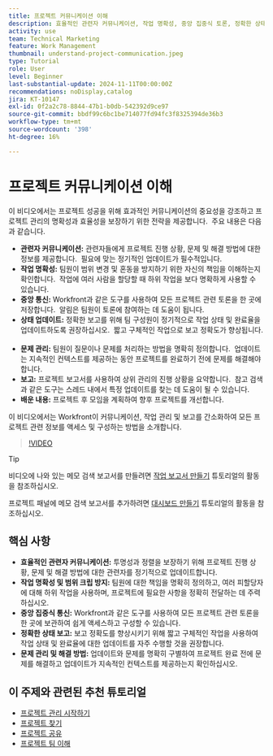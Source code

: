 ```yaml
---
title: 프로젝트 커뮤니케이션 이해
description: 효율적인 관련자 커뮤니케이션, 작업 명확성, 중앙 집중식 토론, 정확한 상태 보고 및 사전 예방적 문제 해결로 프로젝트 성공을 향상시켜 정렬과 효율성을 유지합니다.
activity: use
team: Technical Marketing
feature: Work Management
thumbnail: understand-project-communication.jpeg
type: Tutorial
role: User
level: Beginner
last-substantial-update: 2024-11-11T00:00:00Z
recommendations: noDisplay,catalog
jira: KT-10147
exl-id: 0f2a2c78-8844-47b1-b0db-542392d9ce97
source-git-commit: bbdf99c6bc1be714077fd94fc3f8325394de36b3
workflow-type: tm+mt
source-wordcount: '398'
ht-degree: 16%

---
```


# 프로젝트 커뮤니케이션 이해

이 비디오에서는 프로젝트 성공을 위해 효과적인 커뮤니케이션의 중요성을 강조하고 프로젝트 관리의 명확성과 효율성을 보장하기 위한 전략을 제공합니다. &#x200B; 주요 내용은 다음과 같습니다.
* **관련자 커뮤니케이션:** 관련자들에게 프로젝트 진행 상황, 문제 및 해결 방법에 대한 정보를 제공합니다. &#x200B; 필요에 맞는 정기적인 업데이트가 필수적입니다. &#x200B;
* **작업 명확성:** 팀원이 범위 변경 및 혼동을 방지하기 위한 자신의 책임을 이해하는지 확인합니다. &#x200B; 작업에 여러 사람을 할당할 때 하위 작업을 보다 명확하게 사용할 수 있습니다. &#x200B;
* **중앙 통신:** Workfront과 같은 도구를 사용하여 모든 프로젝트 관련 토론을 한 곳에 저장합니다. &#x200B; 알림은 팀원이 토론에 참여하는 데 도움이 됩니다. &#x200B;
* **상태 업데이트:** 정확한 보고를 위해 팀 구성원이 정기적으로 작업 상태 및 완료율을 업데이트하도록 권장하십시오. &#x200B; 짧고 구체적인 작업으로 보고 정확도가 향상됩니다. &#x200B;
* **문제 관리:** 팀원이 질문이나 문제를 처리하는 방법을 명확히 정의합니다. &#x200B; 업데이트는 지속적인 컨텍스트를 제공하는 동안 프로젝트를 완료하기 전에 문제를 해결해야 합니다. &#x200B;
* **보고:** 프로젝트 보고서를 사용하여 상위 관리의 진행 상황을 요약합니다. &#x200B; 참고 검색과 같은 도구는 스레드 내에서 특정 업데이트를 찾는 데 도움이 될 수 있습니다. &#x200B;
* **배운 내용:** 프로젝트 후 모임을 계획하여 향후 프로젝트를 개선합니다. &#x200B;

이 비디오에서는 Workfront이 커뮤니케이션, 작업 관리 및 보고를 간소화하여 모든 프로젝트 관련 정보를 액세스 및 구성하는 방법을 소개합니다. &#x200B;

>[!VIDEO](https://video.tv.adobe.com/v/3419150/?quality=12&learn=on&enablevpops=1)

>[!TIP]
>
>비디오에 나와 있는 메모 검색 보고서를 만들려면 [작업 보고서 만들기](https://experienceleague.adobe.com/ko/docs/workfront-learn/tutorials-workfront/reporting/basic-reporting/create-a-task-report#activity-1-create-a-note-report-with-prompts) 튜토리얼의 활동을 참조하십시오.
>
>프로젝트 패널에 메모 검색 보고서를 추가하려면 [대시보드 만들기](https://experienceleague.adobe.com/docs/workfront-learn/tutorials-workfront/reporting/basic-reporting/create-dashboards.html?lang=ko#activity-1-create-a-dashboard) 튜토리얼의 활동을 참조하십시오.

## 핵심 사항

* **효율적인 관련자 커뮤니케이션:** 투명성과 정렬을 보장하기 위해 프로젝트 진행 상황, 문제 및 해결 방법에 대한 관련자를 정기적으로 업데이트합니다.
* **작업 명확성 및 범위 크립 방지:** 팀원에 대한 책임을 명확히 정의하고, 여러 피할당자에 대해 하위 작업을 사용하며, 프로젝트에 필요한 사항을 정확히 전달하는 데 주력하십시오.
* **중앙 집중식 통신:** Workfront과 같은 도구를 사용하여 모든 프로젝트 관련 토론을 한 곳에 보관하여 쉽게 액세스하고 구성할 수 있습니다.
* **정확한 상태 보고:** 보고 정확도를 향상시키기 위해 짧고 구체적인 작업을 사용하여 작업 상태 및 완료율에 대한 업데이트를 자주 수행할 것을 권장합니다.
* **문제 관리 및 해결 방법:** 업데이트와 문제를 명확히 구별하여 프로젝트 완료 전에 문제를 해결하고 업데이트가 지속적인 컨텍스트를 제공하는지 확인하십시오. &#x200B;


## 이 주제와 관련된 추천 튜토리얼

* [프로젝트 관리 시작하기](/help/manage-work/projects/getting-started-manage-a-project.md)
* [프로젝트 찾기](/help/manage-work/projects/find-projects.md)
* [프로젝트 공유](/help/manage-work/projects/share-a-project.md)
* [프로젝트 팀 이해](/help/manage-work/projects/understand-the-project-team.md)

